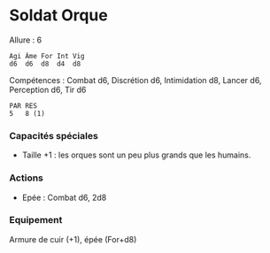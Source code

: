 
# Soldat Orque

Allure : 6

	Agi	Âme	For	Int	Vig
	d6	d6	d8	d4	d8

Compétences : Combat d6, Discrétion d6, Intimidation d8, Lancer d6, Perception d6, Tir d6

	PAR	RES
	5	8 (1)

### Capacités spéciales
- Taille +1 : les orques sont un peu plus grands que les humains.

### Actions
- Epée : Combat d6, 2d8

### Equipement
Armure de cuir (+1), épée (For+d8)
